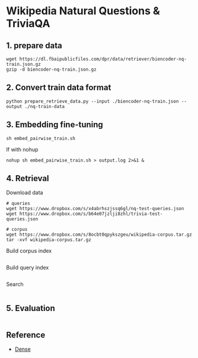 # Wikipedia Natural Questions & TriviaQA

## 1. prepare data
```shell
wget https://dl.fbaipublicfiles.com/dpr/data/retriever/biencoder-nq-train.json.gz
gzip -d biencoder-nq-train.json.gz
```

## 2. Convert train data format
```shell
python prepare_retrieve_data.py --input ./biencoder-nq-train.json --output ./nq-train-data
```

## 3. Embedding fine-tuning
```shell
sh embed_pairwise_train.sh
```

If with nohup
```shell
nohup sh embed_pairwise_train.sh > output.log 2>&1 &
```

## 4. Retrieval

Download data
```shell
# queries
wget https://www.dropbox.com/s/x4abrhszjssq6gl/nq-test-queries.json
wget https://www.dropbox.com/s/b64e07jzlji8zhl/trivia-test-queries.json

# corpus
wget https://www.dropbox.com/s/8ocbt0qpykszgeu/wikipedia-corpus.tar.gz
tar -xvf wikipedia-corpus.tar.gz
```

Build corpus index
```shell

```

Build query index
```shell

```

Search

```python

```

## 5. Evaluation
```python

```


## Reference
- [Dense](https://github.com/luyug/Dense)
